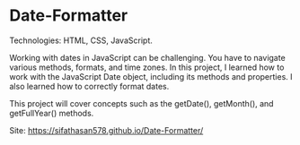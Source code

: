# Date-Formatter

Technologies: HTML, CSS, JavaScript.

Working with dates in JavaScript can be challenging. You have to navigate various methods, formats, and time zones. In this project, I learned how to work with the JavaScript Date object, including its methods and properties. I also learned how to correctly format dates.

This project will cover concepts such as the getDate(), getMonth(), and getFullYear() methods.

Site: https://sifathasan578.github.io/Date-Formatter/
